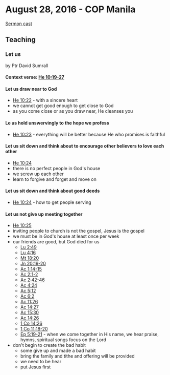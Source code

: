 # August 28, 2016 - COP Manila

[Sermon cast](http://livestream.com/cathedralofpraise/cathedralofpraiseph/videos/134128723)

## Teaching

### Let us
by Ptr David Sumrall

#### Context verse: [He 10:19-27](http://www.biblestudytools.com/hebrews/passage/?q=hebrews+10:19-27)

#### Let us draw near to God
- [He 10:22](http://www.biblestudytools.com/hebrews/10-22.html) - with a sincere heart
- we cannot get good enough to get close to God
- as you come close or as you draw near, He cleanses you

#### Le us hold unswervingly to the hope we profess
- [He 10:23](http://www.biblestudytools.com/hebrews/10-23.html) - everything will be better because He who promises is faithful

#### Let us sit down and think about to encourage other believers to love each other
- [He 10:24](http://www.biblestudytools.com/hebrews/10-24.html)
- there is no perfect people in God's house
- we screw up each other
- learn to forgive and forget and move on

#### Let us sit down and think about good deeds
- [He 10:24](http://www.biblestudytools.com/hebrews/10-24.html) - how to get people serving

#### Let us not give up meeting together
- [He 10:25](http://www.biblestudytools.com/hebrews/10-25.html)
- inviting people to church is not the gospel, Jesus is the gospel
- we must be in God's house at least once per week
- our friends are good, but God died for us
  - [Lu 2:49](http://www.biblestudytools.com/luke/2-49.html)
  - [Lu 4:16](http://www.biblestudytools.com/luke/4-16.html)
  - [Mt 18:20](http://www.biblestudytools.com/matthew/18-20.html)
  - [Jn 20:19-20](http://www.biblestudytools.com/john/passage/?q=john+20:19-20)
  - [Ac 1:14-15](http://www.biblestudytools.com/acts/passage/?q=acts+1:14-15)
  - [Ac 2:1-2](http://www.biblestudytools.com/acts/passage/?q=acts+2:1-2)
  - [Ac 2:42-46](http://www.biblestudytools.com/acts/passage/?q=acts+2:42-46)
  - [Ac 4:24](http://www.biblestudytools.com/acts/4-24.html)
  - [Ac 5:12](http://www.biblestudytools.com/acts/5-12.html)
  - [Ac 6:2](http://www.biblestudytools.com/acts/6-2.html)
  - [Ac 11:26](http://www.biblestudytools.com/acts/11-26.html)
  - [Ac 14:27](http://www.biblestudytools.com/acts/14-27.html)
  - [Ac 15:30](http://www.biblestudytools.com/acts/15-30.html)
  - [Ac 14:26](http://www.biblestudytools.com/acts/14-26.html)
  - [1 Co 14:26](http://www.biblestudytools.com/1-corinthians/14-26.html)
  - [1 Co 11:18-20](http://www.biblestudytools.com/1-corinthians/passage/?q=1-corinthians+11:18-20)
  - [Ep 5:19-21](http://www.biblestudytools.com/ephesians/passage/?q=ephesians+5:19-21) - when we come together in His name, we hear praise, hymns, spiritual songs focus on the Lord
- don't begin to create the bad habit
  - some give up and made a bad habit
  - bring the family and tithe and offering will be provided
  - we need to be hear
  - put Jesus first







